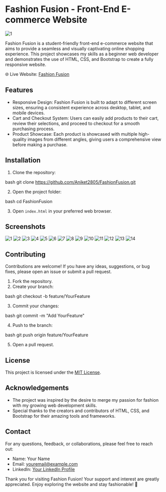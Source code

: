 # Fashion Fusion - Front-End E-commerce Website

![1](https://github.com/Aniket2805/FashionFusion/assets/97465559/01355b87-6e6e-48e3-b6a1-5ead25416303)

Fashion Fusion is a student-friendly front-end e-commerce website that aims to provide a seamless and visually captivating online shopping experience. This project showcases my skills as a beginner web developer and demonstrates the use of HTML, CSS, and Bootstrap to create a fully responsive website.

🌐 Live Website: [Fashion Fusion](https://fashionfusion2023.netlify.app/index.html)

## Features

- Responsive Design: Fashion Fusion is built to adapt to different screen sizes, ensuring a consistent experience across desktop, tablet, and mobile devices.
- Cart and Checkout System: Users can easily add products to their cart, review their selections, and proceed to checkout for a smooth purchasing process.
- Product Showcase: Each product is showcased with multiple high-quality images from different angles, giving users a comprehensive view before making a purchase.

## Installation

1. Clone the repository:

bash
git clone https://github.com/Aniket2805/FashionFusion.git


2. Open the project folder:

bash
cd FashionFusion


3. Open `index.html` in your preferred web browser.

## Screenshots
![1](https://github.com/Aniket2805/FashionFusion/assets/97465559/13c0cc32-d103-4c35-8920-670b8260e3bd)
![2](https://github.com/Aniket2805/FashionFusion/assets/97465559/fcb93958-ecf5-4bc1-85f8-5c751f23c873)
![3](https://github.com/Aniket2805/FashionFusion/assets/97465559/5f684abb-68a7-4085-8f9c-0f36f12274ea)
![4](https://github.com/Aniket2805/FashionFusion/assets/97465559/3ccdbece-5467-4754-af2f-1f1abed177e0)
![5](https://github.com/Aniket2805/FashionFusion/assets/97465559/4c5cae9c-7932-4e2c-ad6d-4d0e8368d08a)
![6](https://github.com/Aniket2805/FashionFusion/assets/97465559/11be44a0-5824-4acb-bf0b-1bf098b1827d)
![7](https://github.com/Aniket2805/FashionFusion/assets/97465559/48fa0880-e9c4-4ff1-bfdc-acdec4c1f396)
![8](https://github.com/Aniket2805/FashionFusion/assets/97465559/e2e86cd8-df6d-4006-8b04-99213f237886)
![9](https://github.com/Aniket2805/FashionFusion/assets/97465559/5b0f923d-d149-414f-9513-b5c14fa8e45b)
![10](https://github.com/Aniket2805/FashionFusion/assets/97465559/ba4dc245-96e0-444e-8b2f-0772ed97f69e)
![11](https://github.com/Aniket2805/FashionFusion/assets/97465559/98e7ee23-1d8b-441d-b864-72da7d722b28)
![12](https://github.com/Aniket2805/FashionFusion/assets/97465559/5f9b631a-573f-48f2-abe2-4a6c423a1853)
![13](https://github.com/Aniket2805/FashionFusion/assets/97465559/b1f1a9cd-f9e3-4f83-8ee2-a666321e588b)
![14](https://github.com/Aniket2805/FashionFusion/assets/97465559/6d703f75-26f0-4e69-a0a4-f0284f0b43fe)



## Contributing

Contributions are welcome! If you have any ideas, suggestions, or bug fixes, please open an issue or submit a pull request.

1. Fork the repository.
2. Create your branch:

bash
git checkout -b feature/YourFeature


3. Commit your changes:

bash
git commit -m "Add YourFeature"


4. Push to the branch:

bash
git push origin feature/YourFeature


5. Open a pull request.

## License

This project is licensed under the [MIT License](LICENSE).

## Acknowledgements

- The project was inspired by the desire to merge my passion for fashion with my growing web development skills.
- Special thanks to the creators and contributors of HTML, CSS, and Bootstrap for their amazing tools and frameworks.

## Contact

For any questions, feedback, or collaborations, please feel free to reach out:

- Name: Your Name
- Email: youremail@example.com
- LinkedIn: [Your LinkedIn Profile](https://www.linkedin.com/in/aniket-kumar-1b01a3237/)

Thank you for visiting Fashion Fusion! Your support and interest are greatly appreciated. Enjoy exploring the website and stay fashionable! 🎉
